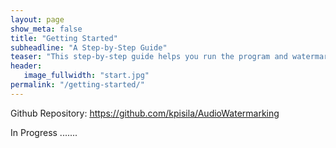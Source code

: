 ```yaml
---
layout: page
show_meta: false
title: "Getting Started"
subheadline: "A Step-by-Step Guide"
teaser: "This step-by-step guide helps you run the program and watermark your audio."
header:
   image_fullwidth: "start.jpg"
permalink: "/getting-started/"
---
```

Github Repository: https://github.com/kpisila/AudioWatermarking

In Progress .......

